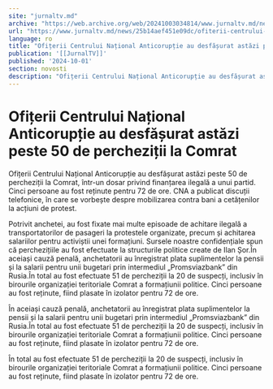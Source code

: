 ```yaml
---
site: "jurnaltv.md"
archive: "https://web.archive.org/web/20241003034814/www.jurnaltv.md/news/25b14aef451e09dc/ofiterii-centrului-national-anticoruptie-au-desfasurat-astazi-peste-50-de-perchezitii-la-comrat.html"
url: "https://www.jurnaltv.md/news/25b14aef451e09dc/ofiterii-centrului-national-anticoruptie-au-desfasurat-astazi-peste-50-de-perchezitii-la-comrat.html"
language: ro
title: "Ofițerii Centrului Național Anticorupție au desfășurat astăzi peste 50 de percheziții la Comrat"
publication: '[[JurnalTV]]'
published: '2024-10-01'
section: novosti
description: "Ofițerii Centrului Național Anticorupție au desfășurat astăzi peste 50 de percheziții la Comrat, într-un dosar privind finanțarea ilegală a unui partid. Cinci persoane au fost reținute pentru 72 de ore. CNA a publicat discuții telefonice, în care se vorbește despre mobilizarea contra bani a cetățenilor la acțiuni de protest."
---
```


# Ofițerii Centrului Național Anticorupție au desfășurat astăzi peste 50 de percheziții la Comrat

Ofițerii Centrului Național Anticorupție au desfășurat astăzi peste 50 de percheziții la Comrat, într-un dosar privind finanțarea ilegală a unui partid. Cinci persoane au fost reținute pentru 72 de ore. CNA a publicat discuții telefonice, în care se vorbește despre mobilizarea contra bani a cetățenilor la acțiuni de protest.

Potrivit anchetei, au fost fixate mai multe episoade de achitare ilegală a transportatorilor de pasageri la protestele organizate, precum și achitarea salariilor pentru activiștii unei formațiuni. Sursele noastre confidențiale spun că perchezițiile au fost efectuate la structurile politice create de Ilan Șor.În aceiași cauză penală, anchetatorii au înregistrat plata suplimentelor la pensii și la salarii pentru unii bugetari prin intermediul „Promsviazbank” din Rusia.În total au fost efectuate 51 de percheziții la 20 de suspecți, inclusiv în birourile organizației teritoriale Comrat a formațiunii politice. Cinci persoane au fost reținute, fiind plasate în izolator pentru 72 de ore.

În aceiași cauză penală, anchetatorii au înregistrat plata suplimentelor la pensii și la salarii pentru unii bugetari prin intermediul „Promsviazbank” din Rusia.În total au fost efectuate 51 de percheziții la 20 de suspecți, inclusiv în birourile organizației teritoriale Comrat a formațiunii politice. Cinci persoane au fost reținute, fiind plasate în izolator pentru 72 de ore.

În total au fost efectuate 51 de percheziții la 20 de suspecți, inclusiv în birourile organizației teritoriale Comrat a formațiunii politice. Cinci persoane au fost reținute, fiind plasate în izolator pentru 72 de ore.